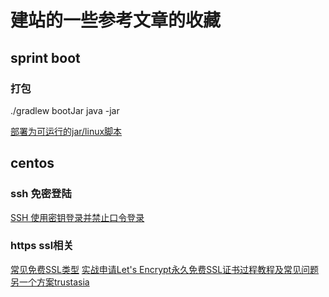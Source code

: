 # 建站的一些参考文章的收藏

## sprint boot

### 打包
./gradlew bootJar
java -jar 

[部署为可运行的jar/linux脚本](https://www.cnblogs.com/woshimrf/p/5887293.html)

## centos

### ssh 免密登陆
[SSH 使用密钥登录并禁止口令登录](https://www.cnblogs.com/elesos/p/6266871.html)

### https ssl相关

[常见免费SSL类型](http://www.freehao123.com/free-ssl-paihang/)
[实战申请Let's Encrypt永久免费SSL证书过程教程及常见问题](http://www.laozuo.org/7676.html)
[另一个方案trustasia](https://www.trustasia.com/trustasia)

